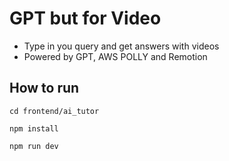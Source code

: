 # GPT but for Video

- Type in you query and get answers with videos
- Powered by GPT, AWS POLLY and Remotion

## How to run
```
cd frontend/ai_tutor

npm install

npm run dev
```

